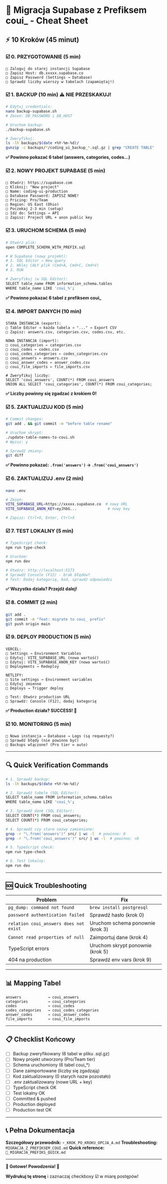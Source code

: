 # 📄 Migracja Supabase z Prefiksem coui_ - Cheat Sheet

## ⚡ 10 Kroków (45 minut)

### ☑️ 0. PRZYGOTOWANIE (5 min)
```
□ Zaloguj do starej instancji Supabase
□ Zapisz Host: db.xxxxx.supabase.co
□ Zapisz Password (Settings → Database)
□ Sprawdź liczby wierszy w tabelach (zapamiętaj!)
```

### ☑️ 1. BACKUP (10 min) ⚠️ NIE PRZESKAKUJ!
```bash
# Edytuj credentials:
nano backup-supabase.sh
# Zmień: DB_PASSWORD i DB_HOST

# Uruchom backup:
./backup-supabase.sh

# Zweryfikuj:
ls -lh backups/$(date +%Y-%m-%d)/
gunzip -c backups/*/coding_ui_backup_*.sql.gz | grep "CREATE TABLE"
```
**✅ Powinno pokazać 6 tabel (answers, categories, codes...)**

### ☑️ 2. NOWY PROJEKT SUPABASE (5 min)
```
□ Otwórz: https://supabase.com
□ Kliknij: "New project"
□ Name: coding-ui-production
□ Database Password: ZAPISZ NOWE!
□ Pricing: Pro/Team
□ Region: US East (Ohio)
□ Poczekaj 2-3 min (setup)
□ Idź do: Settings → API
□ Zapisz: Project URL + anon public key
```

### ☑️ 3. URUCHOM SCHEMA (5 min)
```bash
# Otwórz plik:
open COMPLETE_SCHEMA_WITH_PREFIX.sql

# W Supabase (nowy projekt):
# 1. SQL Editor → New query
# 2. Wklej CAŁY plik (Cmd+A, Cmd+C, Cmd+V)
# 3. RUN

# Zweryfikuj (w SQL Editor):
SELECT table_name FROM information_schema.tables
WHERE table_name LIKE 'coui_%';
```
**✅ Powinno pokazać 6 tabel z prefiksem coui_**

### ☑️ 4. IMPORT DANYCH (10 min)
```
STARA INSTANCJA (export):
□ Table Editor → każda tabela → "..." → Export CSV
□ Zapisz: answers.csv, categories.csv, codes.csv, etc.

NOWA INSTANCJA (import):
□ coui_categories ← categories.csv
□ coui_codes ← codes.csv
□ coui_codes_categories ← codes_categories.csv
□ coui_answers ← answers.csv
□ coui_answer_codes ← answer_codes.csv
□ coui_file_imports ← file_imports.csv

# Zweryfikuj liczby:
SELECT 'coui_answers', COUNT(*) FROM coui_answers
UNION ALL SELECT 'coui_categories', COUNT(*) FROM coui_categories;
```
**✅ Liczby powinny się zgadzać z krokiem 0!**

### ☑️ 5. ZAKTUALIZUJ KOD (5 min)
```bash
# Commit changes:
git add . && git commit -m "before table rename"

# Uruchom skrypt:
./update-table-names-to-coui.sh
# Wpisz: y

# Sprawdź zmiany:
git diff
```
**✅ Powinno pokazać: `.from('answers')` → `.from('coui_answers')`**

### ☑️ 6. ZAKTUALIZUJ .env (2 min)
```bash
nano .env

# Zmień:
VITE_SUPABASE_URL=https://xxxxx.supabase.co  # nowy URL
VITE_SUPABASE_ANON_KEY=eyJhbG...              # nowy key

# Zapisz: Ctrl+O, Enter, Ctrl+X
```

### ☑️ 7. TEST LOKALNY (5 min)
```bash
# TypeScript check:
npm run type-check

# Uruchom:
npm run dev

# Otwórz: http://localhost:5173
# Sprawdź Console (F12) - brak błędów?
# Test: Dodaj kategorię, kod, sprawdź odpowiedzi
```
**✅ Wszystko działa? Przejdź dalej!**

### ☑️ 8. COMMIT (2 min)
```bash
git add .
git commit -m "feat: migrate to coui_ prefix"
git push origin main
```

### ☑️ 9. DEPLOY PRODUCTION (5 min)
```
VERCEL:
□ Settings → Environment Variables
□ Edytuj: VITE_SUPABASE_URL (nowa wartość)
□ Edytuj: VITE_SUPABASE_ANON_KEY (nowa wartość)
□ Deployments → Redeploy

NETLIFY:
□ Site settings → Environment variables
□ Edytuj zmienne
□ Deploys → Trigger deploy

□ Test: Otwórz production URL
□ Sprawdź: Console (F12), dodaj kategorię
```
**✅ Production działa? SUCCESS! 🎉**

### ☑️ 10. MONITORING (5 min)
```
□ Nowa instancja → Database → Logs (są requesty?)
□ Sprawdź błędy (nie powinno być)
□ Backups włączone? (Pro tier = auto)
```

---

## 🔍 Quick Verification Commands

```bash
# 1. Sprawdź backup:
ls -lh backups/$(date +%Y-%m-%d)/

# 2. Sprawdź tabele (SQL Editor):
SELECT table_name FROM information_schema.tables
WHERE table_name LIKE 'coui_%';

# 3. Sprawdź dane (SQL Editor):
SELECT COUNT(*) FROM coui_answers;
SELECT COUNT(*) FROM coui_categories;

# 4. Sprawdź czy stare nazwy zamienione:
grep -r "\.from('answers')" src/ | wc -l  # powinno: 0
grep -r "\.from('coui_answers')" src/ | wc -l  # powinno: >0

# 5. TypeScript check:
npm run type-check

# 6. Test lokalny:
npm run dev
```

---

## 🆘 Quick Troubleshooting

| Problem | Fix |
|---------|-----|
| `pg_dump: command not found` | `brew install postgresql` |
| `password authentication failed` | Sprawdź hasło (krok 0) |
| `relation coui_answers does not exist` | Uruchom schema ponownie (krok 3) |
| `Cannot read properties of null` | Zaimportuj dane (krok 4) |
| TypeScript errors | Uruchom skrypt ponownie (krok 5) |
| 404 na production | Sprawdź env vars (krok 9) |

---

## 📊 Mapping Tabel

```
answers            → coui_answers
categories         → coui_categories
codes              → coui_codes
codes_categories   → coui_codes_categories
answer_codes       → coui_answer_codes
file_imports       → coui_file_imports
```

---

## 📋 Checklist Końcowy

- [ ] Backup zweryfikowany (6 tabel w pliku .sql.gz)
- [ ] Nowy projekt utworzony (Pro/Team tier)
- [ ] Schema uruchomiony (6 tabel coui_*)
- [ ] Dane zaimportowane (liczby się zgadzają)
- [ ] Kod zaktualizowany (0 starych nazw pozostało)
- [ ] .env zaktualizowany (nowe URL + key)
- [ ] TypeScript check OK
- [ ] Test lokalny OK
- [ ] Committed & pushed
- [ ] Production deployed
- [ ] Production test OK

---

## 📞 Pełna Dokumentacja

**Szczegółowy przewodnik:** `⚡_KROK_PO_KROKU_OPCJA_A.md`
**Troubleshooting:** `MIGRACJA_Z_PREFIKSEM_COUI.md`
**Quick reference:** `🔄_MIGRACJA_PREFIKS_QUICK.md`

---

**🎉 Gotowe! Powodzenia! 🚀**

**Wydrukuj tę stronę** i zaznaczaj checkboxy ☑️ w miarę postępów!


